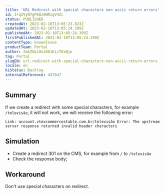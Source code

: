 ```yaml
---
title: 'URL Redirect with special characters non ascii return errors'
id: 3rqIVyN7gPKAz0WRzgV4Zc
status: PUBLISHED
createdAt: 2023-02-10T13:05:23.823Z
updatedAt: 2023-02-10T13:05:24.399Z
publishedAt: 2023-02-10T13:05:24.399Z
firstPublishedAt: 2023-02-10T13:05:24.399Z
contentType: knownIssue
productTeam: Portal
author: 2mXZkbi0oi061KicTExNjo
tag: Portal
slugEN: url-redirect-with-special-characters-non-ascii-return-errors
locale: en
kiStatus: Backlog
internalReference: 457047
---
```


## Summary


If we create a redirect with some special characters, for example `/televisão`, it will not work, we will receive the following error:

    Link: account.vtexcommercestable.com.br/televisão Error: The upstream server response returned invalid header characters



##

## Simulation


- Create a redirect 301 on the CMS, for example from `/` to `/televisão`
- Check the response body;


##

## Workaround


Don't use special characters on redirect.




